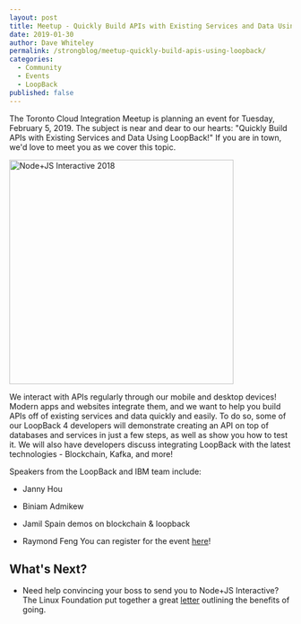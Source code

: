 ```yaml
---
layout: post
title: Meetup - Quickly Build APIs with Existing Services and Data Using LoopBack!
date: 2019-01-30
author: Dave Whiteley
permalink: /strongblog/meetup-quickly-build-apis-using-loopback/
categories:
  - Community
  - Events
  - LoopBack
published: false
---
```


The Toronto Cloud Integration Meetup is planning an event for Tuesday, February 5, 2019. The subject is near and dear to our hearts: "Quickly Build APIs with Existing Services and Data Using LoopBack!" If you are in town, we'd love to meet you as we cover this topic.

<!--more-->
<img src="https://strongloop.com/blog-assets/2018/09/node+js-interactive.png" alt="Node+JS Interactive 2018" style="width: 400px"/>

We interact with APIs regularly through our mobile and desktop devices! Modern apps and websites integrate them, and we want to help you build APIs off of existing services and data quickly and easily. To do so, some of our LoopBack 4 developers will demonstrate creating an API on top of databases and services in just a few steps, as well as show you how to test it. We will also have developers discuss integrating LoopBack with the latest technologies - Blockchain, Kafka, and more!

Speakers from the LoopBack and IBM team include:

- Janny Hou

- Biniam Admikew

- Jamil Spain demos on blockchain & loopback

- Raymond Feng 
You can register for the event [here](https://www.meetup.com/Toronto-Cloud-Integration-Meetup/events/257171001/)!

## What's Next?

- Need help convincing your boss to send you to Node+JS Interactive? The Linux Foundation put together a great [letter](https://events.linuxfoundation.org/events/node-js-interactive-2018/attend/convince_your_boss/) outlining the benefits of going.

